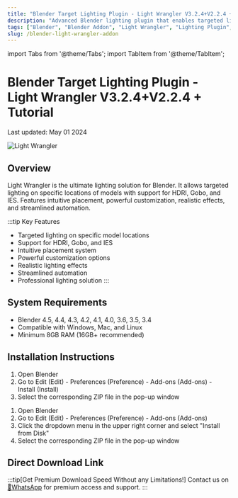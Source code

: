 ```yaml
---
title: "Blender Target Lighting Plugin - Light Wrangler V3.2.4+V2.2.4 + Tutorial"
description: "Advanced Blender lighting plugin that enables targeted lighting on specific model locations with support for HDRI, Gobo, and IES."
tags: ["Blender", "Blender Addon", "Light Wrangler", "Lighting Plugin", "HDRI", "IES"]
slug: /blender-light-wrangler-addon
---
```


import Tabs from '@theme/Tabs';
import TabItem from '@theme/TabItem';

# Blender Target Lighting Plugin - Light Wrangler V3.2.4+V2.2.4 + Tutorial

Last updated: May 01 2024

![Light Wrangler](https://www.gfxcamp.com/wp-content/uploads/2024/05/Light-Wrangler.jpg)

## Overview

Light Wrangler is the ultimate lighting solution for Blender. It allows targeted lighting on specific locations of models with support for HDRI, Gobo, and IES. Features intuitive placement, powerful customization, realistic effects, and streamlined automation.

:::tip Key Features
- Targeted lighting on specific model locations
- Support for HDRI, Gobo, and IES
- Intuitive placement system
- Powerful customization options
- Realistic lighting effects
- Streamlined automation
- Professional lighting solution
:::

## System Requirements

- Blender 4.5, 4.4, 4.3, 4.2, 4.1, 4.0, 3.6, 3.5, 3.4
- Compatible with Windows, Mac, and Linux
- Minimum 8GB RAM (16GB+ recommended)

## Installation Instructions

<Tabs>
<TabItem value="blender40" label="Blender 4.0 or Lower">

1. Open Blender
2. Go to Edit (Edit) - Preferences (Preference) - Add-ons (Add-ons) - Install (Install)
3. Select the corresponding ZIP file in the pop-up window

</TabItem>
<TabItem value="blender41" label="Blender 4.1 or Higher">

1. Open Blender
2. Go to Edit (Edit) - Preferences (Preference) - Add-ons (Add-ons)
3. Click the dropdown menu in the upper right corner and select "Install from Disk"
4. Select the corresponding ZIP file in the pop-up window

</TabItem>
</Tabs>

## Direct Download Link
:::tip[Get Premium Download Speed Without any Limitations!]
Contact us on [💬WhatsApp](https://wa.me/+8613237610083) for premium  access and support.
:::